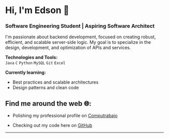 # Hi, I'm Edson 👋

### Software Engineering Student | Aspiring Software Architect

I'm passionate about backend development, focused on creating robust, efficient, and scalable server-side logic. My goal is to specialize in the design, development, and optimization of APIs and services.

**Technologies and Tools:**  
`Java` `C` `Python` `MySQL` `Git` `Excel`

**Currently learning:**  
- Best practices and scalable architectures
- Design patterns and clean code

## Find me around the web 🌐:
- Polishing my professional profile on [Computrabajo](https://candidato.pe.computrabajo.com/candidate/cv/edit)

- Checking out my code here on [GitHub](link)

---
